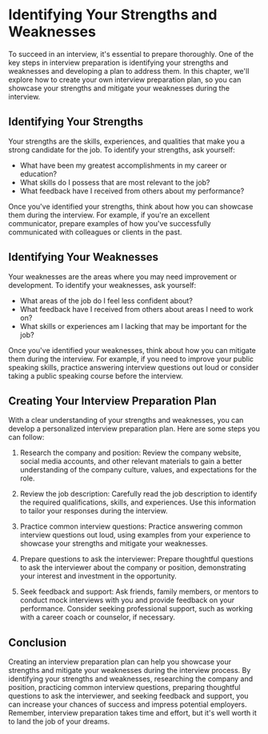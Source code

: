 Identifying Your Strengths and Weaknesses
===================================================================================================

To succeed in an interview, it's essential to prepare thoroughly. One of the key steps in interview preparation is identifying your strengths and weaknesses and developing a plan to address them. In this chapter, we'll explore how to create your own interview preparation plan, so you can showcase your strengths and mitigate your weaknesses during the interview.

Identifying Your Strengths
--------------------------

Your strengths are the skills, experiences, and qualities that make you a strong candidate for the job. To identify your strengths, ask yourself:

* What have been my greatest accomplishments in my career or education?
* What skills do I possess that are most relevant to the job?
* What feedback have I received from others about my performance?

Once you've identified your strengths, think about how you can showcase them during the interview. For example, if you're an excellent communicator, prepare examples of how you've successfully communicated with colleagues or clients in the past.

Identifying Your Weaknesses
---------------------------

Your weaknesses are the areas where you may need improvement or development. To identify your weaknesses, ask yourself:

* What areas of the job do I feel less confident about?
* What feedback have I received from others about areas I need to work on?
* What skills or experiences am I lacking that may be important for the job?

Once you've identified your weaknesses, think about how you can mitigate them during the interview. For example, if you need to improve your public speaking skills, practice answering interview questions out loud or consider taking a public speaking course before the interview.

Creating Your Interview Preparation Plan
----------------------------------------

With a clear understanding of your strengths and weaknesses, you can develop a personalized interview preparation plan. Here are some steps you can follow:

1. Research the company and position: Review the company website, social media accounts, and other relevant materials to gain a better understanding of the company culture, values, and expectations for the role.

2. Review the job description: Carefully read the job description to identify the required qualifications, skills, and experiences. Use this information to tailor your responses during the interview.

3. Practice common interview questions: Practice answering common interview questions out loud, using examples from your experience to showcase your strengths and mitigate your weaknesses.

4. Prepare questions to ask the interviewer: Prepare thoughtful questions to ask the interviewer about the company or position, demonstrating your interest and investment in the opportunity.

5. Seek feedback and support: Ask friends, family members, or mentors to conduct mock interviews with you and provide feedback on your performance. Consider seeking professional support, such as working with a career coach or counselor, if necessary.

Conclusion
----------

Creating an interview preparation plan can help you showcase your strengths and mitigate your weaknesses during the interview process. By identifying your strengths and weaknesses, researching the company and position, practicing common interview questions, preparing thoughtful questions to ask the interviewer, and seeking feedback and support, you can increase your chances of success and impress potential employers. Remember, interview preparation takes time and effort, but it's well worth it to land the job of your dreams.
